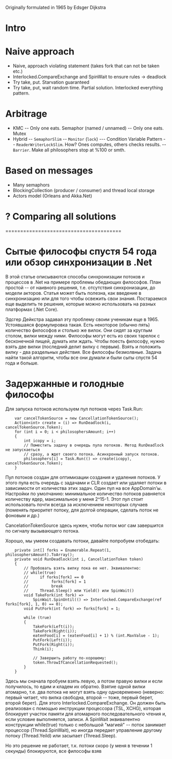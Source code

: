 
Originally formulated in 1965 by Edsger Dijkstra 

# Intro
# Naive approach
- Naive, approach violating statement (takes fork that can not be taken etc.)
- Interlocked.CompareExchange and SpinWait to ensure rules -> deadlock
- Try take, put. Starvation guaranteed
- Try take, put, wait random time. Partial solution. Interlocked everything pattern.
# Arbitrage
- KMC
-- Only one eats. Semaphor (named / unnamed)
-- Only one eats. Mutex
- Hybrid
-- `SemaphorSlim`
-- `Monitor` (`lock`)
--- Condition Variable Pattern
-- `ReaderWriterLockSlim`. How? Ones computes, others checks results.
-- `Barrier`. Make all philosophers stop at %100 or smth.
# Based on messages
- Many semaphors
- BlockingCollection<T> (producer / consumer) and thread local storage
- Actors model (Orleans and Akka.Net)
# ? Comparing all solutions  


=======================================

# Сытые философы спустя 54 года или обзор синхронизации в .Net 

В этой статье описываются способы синхронизации потоков и процессов в .Net на примере проблемы обедающих философов. План простой -- от наивного решения, т.е. отсутствия синхронизации, до модели акторов. Статья может быть полезна, как введение в синхронизацию или для того чтобы освежить свои знания. Постараемся еще выделить те решения, которые можно использовать на разных платформах (.Net Core). 

Эдсгер Дейкстра задавал эту проблему своим ученикам еще в 1965. Устоявшаяся формулировка такая. Есть некоторое (обычно пять) количество философов и столько же вилок. Они сидят за круглым столом, вилки между ними. Философы могут есть из своих тарелок с бесконечной пищей, думать или ждать. Чтобы поесть философу, нужно взять две вилки (последний делит вилку с первым). Взять и положить вилку - два раздельных действия. Все философы безмолвные. Задача найти такой алгоритм, чтобы все они думали и были сыты спустя 54 года и больше.

# Задержанные и голодные философы

Для запуска потоков используем пул потоков через Task.Run:

		var cancelTokenSource = new CancellationTokenSource();
		Action<int> create = (i) => RunDeadlock(i, cancelTokenSource.Token);
		for (int i = 0; i < philosophersAmount; i++) 
		{
			int icopy = i;
			// Поместить задачу в очередь пула потоков. Метод RunDeadlock не запускаеться 
			// сразу, а ждет своего потока. Асинхронный запуск потоков.
			philosophers[i] = Task.Run(() => create(icopy), cancelTokenSource.Token);
		}

Пул потоков создан для оптимизации создания и удаления потоков. У этого пула есть очередь с задачами и CLR создает или удаляет потоки в зависимости от количества этих задач. Один пул на все AppDomain'ы. Настройки по умолчанию: минимальное количество потоков равняется количеству ядер, максимальное у меня 2^15-1. Этот пул стоит использовать почти всегда за исключением некоторых случаев (поменять приоритет потоку, для долгой операции, сделать поток не фоновым и др.)

CancelationTokenSource здесь нужен, чтобы поток мог сам завершится по сигналу вызывающего потока.

Хорошо, мы умеем создавать потоки, давайте попробуем отобедать:

        private int[] forks = Enumerable.Repeat(1, philosophersAmount).ToArray();
        private void RunDeadlock(int i, CancellationToken token)
        {
			// Пробовать взять вилку пока ее нет. Эквивалентно: 
			// while(true) 
			//     if forks[fork] == 0 
			//          forks[fork] = 1
			//          break
			//     Thread.Sleep() или Yield() или SpinWait()
			void TakeFork(int fork) =>
				SpinWait.SpinUntil(() => Interlocked.CompareExchange(ref forks[fork], 1, 0) == 0);
			void PutFork(int fork) => forks[fork] = 1; 

            while (true)
            {
				TakeFork(Left(i));
				TakeFork(Right(i));
				eatenFood[i] = (eatenFood[i] + 1) % (int.MaxValue - 1);
				PutFork(Left(i));
				PutFork(Right(i));
                Think(i);

				// Завершить работу по-хорошему:
	            token.ThrowIfCancellationRequested();
            }
        }

Здесь мы сначала пробуем взять левую, а потом правую вилки и если получилось, то едим и кладем их обратно. Взятие одной вилки атомарно, т.е. два потока не могут взять одну одновременно (неверно: первый читает, что вилка свободна, второй -- тоже, первый берет, второй берет). Для этого Interlocked.CompareExchange. Он должен быть реализован с помощью инструкции процессора (TSL, XCHG), которая блокирует участок памяти для атомарного последовательного чтения и, если условие выполняется, записи. А SpinWait эквивалентно конструкции while(true) только с небольшой "магией" -- поток занимает процессор (Thread.SpinWait), но иногда передает управление другому потоку (Thread.Yeild) или засыпает (Thread.Sleep).

Но это решение не работает, т.к. потоки скоро (у меня в течении 1 секунды) блокируются, все философы взяв 
